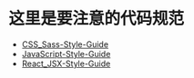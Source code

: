 # 这里是要注意的代码规范  

* [CSS_Sass-Style-Guide](./CSS_Sass-Style-Guide.md)
* [JavaScript-Style-Guide](./JavaScript-Style-Guide.md)
* [React_JSX-Style-Guide](./React_JSX-Style-Guide.md)
